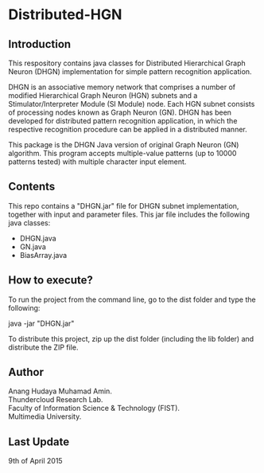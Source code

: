 # Distributed-HGN

## Introduction

This respository contains java classes for Distributed Hierarchical Graph Neuron (DHGN) implementation for simple pattern recognition application.  

DHGN is an associative memory network that comprises a number of modified Hierarchical Graph Neuron (HGN) subnets and a Stimulator/Interpreter Module (SI Module) node. Each HGN subnet consists of processing nodes known as Graph Neuron (GN). DHGN has been developed for distributed pattern recognition application, in which the respective recognition procedure can be applied in a distributed manner.

This package is the DHGN Java version of original Graph Neuron (GN) algorithm. This program accepts multiple-value patterns (up to 10000 patterns tested) with multiple character input element.

## Contents

This repo contains a "DHGN.jar" file for DHGN subnet implementation, together with input and parameter files. This jar file includes the following java classes:
- DHGN.java
- GN.java
- BiasArray.java

## How to execute?

To run the project from the command line, go to the dist folder and type the following:

java -jar "DHGN.jar" 

To distribute this project, zip up the dist folder (including the lib folder) and distribute the ZIP file.

## Author

Anang Hudaya Muhamad Amin.  
Thundercloud Research Lab.  
Faculty of Information Science & Technology (FIST).  
Multimedia University.  

## Last Update

9th of April 2015
